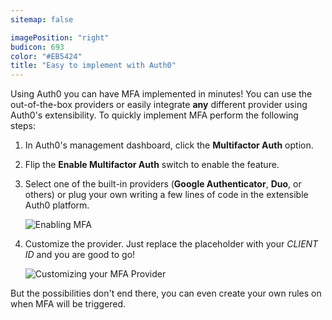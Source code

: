 ```yaml
---
sitemap: false

imagePosition: "right"
budicon: 693
color: "#EB5424"
title: "Easy to implement with Auth0"
---
```


Using Auth0 you can have MFA implemented in minutes! You can use the out-of-the-box providers or easily integrate **any** different provider using Auth0's extensibility.
To quickly implement MFA perform the following steps:

1. In Auth0's management dashboard, click the **Multifactor Auth** option.

2. Flip the **Enable Multifactor Auth** switch to enable the feature.

3. Select one of the built-in providers (**Google Authenticator**, **Duo**, or others) or plug your own writing a few lines of code in the extensible Auth0 platform.

	![Enabling MFA](https://cdn.auth0.com/content/multi-factor-authentication/enabling-mfa.png)

4.  Customize the provider. Just replace the placeholder with your _CLIENT ID_ and you are good to go!

	![Customizing your MFA Provider](https://cdn.auth0.com/content/multi-factor-authentication/customizing-provider.png)

But the possibilities don't end there, you can even create your own rules on when MFA will be triggered.
